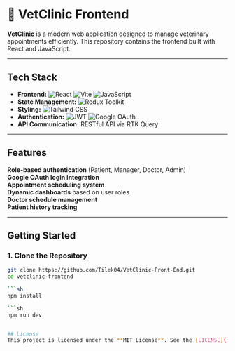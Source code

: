 # 🏥 VetClinic Frontend

**VetClinic** is a modern web application designed to manage veterinary appointments efficiently. This repository contains the frontend built with React and JavaScript.

---

## Tech Stack

- **Frontend:** ![React](https://img.shields.io/badge/React-20232A?style=flat&logo=react&logoColor=61DAFB) ![Vite](https://img.shields.io/badge/Vite-646CFF?style=flat&logo=vite&logoColor=white) ![JavaScript](https://img.shields.io/badge/JavaScript-F7DF1E?style=flat&logo=javascript&logoColor=black)  
- **State Management:** ![Redux Toolkit](https://img.shields.io/badge/Redux_Toolkit-764ABC?style=flat&logo=redux&logoColor=white)  
- **Styling:** ![Tailwind CSS](https://img.shields.io/badge/Tailwind_CSS-38B2AC?style=flat&logo=tailwind-css&logoColor=white)  
- **Authentication:** ![JWT](https://img.shields.io/badge/JWT-black?style=flat&logo=json-web-tokens) ![Google OAuth](https://img.shields.io/badge/Google_OAuth-4285F4?style=flat&logo=google&logoColor=white)  
- **API Communication:** RESTful API via RTK Query  

---

## Features

**Role-based authentication** (Patient, Manager, Doctor, Admin)  
**Google OAuth login integration**  
**Appointment scheduling system**  
**Dynamic dashboards** based on user roles  
**Doctor schedule management**  
**Patient history tracking**  

---

## Getting Started

### 1️. Clone the Repository
```sh
git clone https://github.com/Tilek04/VetClinic-Front-End.git
cd vetclinic-frontend

```sh
npm install

```sh
npm run dev


## License
This project is licensed under the **MIT License**. See the [LICENSE](./LICENSE) file for details.
